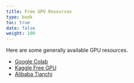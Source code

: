 ```yaml
---
title: Free GPU Resources
type: book
toc: true
date: false
weight: 100
---
```


Here are some generally available GPU resources.

- [Google Colab](https://colab.research.google.com)
- [Kaggle Free GPU](https://www.kaggle.com/code/dansbecker/running-kaggle-kernels-with-a-gpu/notebook)
- [Alibaba Tianchi](https://tianchi.aliyun.com/?spm=5176.20222498.J_3941670930.2.fa0f2a1fPgZ9O9)
